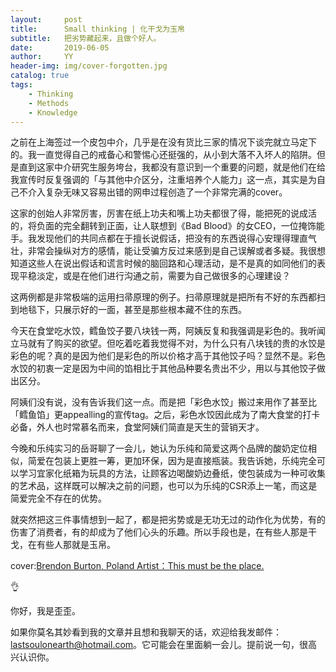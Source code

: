 ```yaml
---
layout:     post
title:      Small thinking | 化干戈为玉帛
subtitle:   把劣势藏起来，且做个好人。
date:       2019-06-05
author:     YY
header-img: img/cover-forgotten.jpg
catalog: true
tags:
    - Thinking
    - Methods
    - Knowledge
---
```


之前在上海签过一个皮包中介，几乎是在没有货比三家的情况下谈完就立马定下的。我一直觉得自己的戒备心和警惕心还挺强的，从小到大落不入坏人的陷阱。但是直到这家中介研究生服务垮台，我都没有意识到一个重要的问题，就是他们在给我宣传时反复强调的「与其他中介区分，注重培养个人能力」这一点，其实是为自己不介入复杂无味又容易出错的网申过程创造了一个非常完满的cover。

这家的创始人非常厉害，厉害在纸上功夫和嘴上功夫都很了得，能把死的说成活的，将负面的完全翻转到正面，让人联想到《Bad Blood》的女CEO，一位掩饰能手。我发现他们的共同点都在于擅长说假话，把没有的东西说得心安理得理直气壮，非常会操纵对方的感情，能让受骗方反过来感到是自己误解或者多疑。我很想知道这些人在说出假话和谎言时候的脑回路和心理活动，是不是真的如同他们的表现平稳淡定，或是在他们进行沟通之前，需要为自己做很多的心理建设？

这两例都是非常极端的运用扫帚原理的例子。扫帚原理就是把所有不好的东西都扫到地毯下，只展示好的一面，甚至是那些根本藏不住的东西。

今天在食堂吃水饺，鳕鱼饺子要八块钱一两，阿姨反复和我强调是彩色的。我听闻立马就有了购买的欲望。但吃着吃着我觉得不对，为什么只有八块钱的贵的水饺是彩色的呢？真的是因为他们是彩色的所以价格才高于其他饺子吗？显然不是。彩色水饺的初衷一定是因为中间的馅相比于其他品种要名贵出不少，用以与其他饺子做出区分。

阿姨们没有说，没有告诉我们这一点。而是把「彩色水饺」搬过来用作了甚至比「鳕鱼馅」更appealling的宣传tag。之后，彩色水饺因此成为了南大食堂的打卡必备，外人也时常慕名而来，食堂阿姨们简直是天生的营销天才。

今晚和乐纯实习的岳哥聊了一会儿，她认为乐纯和简爱这两个品牌的酸奶定位相似，简爱在包装上更胜一筹，更加环保，因为是直接瓶装。我告诉她，乐纯完全可以学习宜家化纸箱为玩具的方法，让顾客边喝酸奶边叠纸，使包装成为一种可收集的艺术品，这样既可以解决之前的问题，也可以为乐纯的CSR添上一笔，而这是简爱完全不存在的优势。

就突然把这三件事情想到一起了，都是把劣势或是无功无过的动作化为优势，有的伤害了消费者，有的却成为了他们心头的乐趣。所以手段也是，在有些人那是干戈，在有些人那就是玉帛。

cover:[Brendon Burton, Poland Artist：This must be the place.](www.brendonburton.com)

👌

你好，我是歪歪。

如果你莫名其妙看到我的文章并且想和我聊天的话，欢迎给我发邮件：lastsoulonearth@hotmail.com。它可能会在里面躺一会儿。提前说一句，很高兴认识你。

